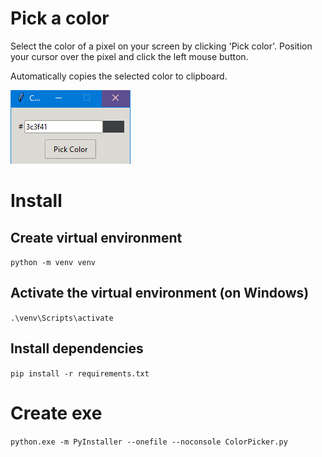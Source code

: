 # Pick a color

Select the color of a pixel on your screen by clicking 'Pick color'. Position your cursor over the pixel and click the left mouse button. 

Automatically copies the selected color to clipboard.

![alt text](doc/color-picker.PNG "Color picker")

# Install

## Create virtual environment

``
python -m venv venv
``

## Activate the virtual environment (on Windows)

``
.\venv\Scripts\activate
``

## Install dependencies

``
pip install -r requirements.txt
``

# Create exe

``
python.exe -m PyInstaller --onefile --noconsole ColorPicker.py ``